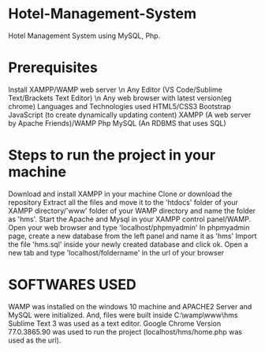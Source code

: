 # Hotel-Management-System
Hotel Management System using MySQL, Php.


# Prerequisites

Install XAMPP/WAMP web server \n
Any Editor (VS Code/Sublime Text/Brackets Text Editor) \n
Any web browser with latest version(eg chrome)
Languages and Technologies used
HTML5/CSS3
Bootstrap
JavaScript (to create dynamically updating content)
XAMPP (A web server by Apache Friends)/WAMP
Php
MySQL (An RDBMS that uses SQL)

# Steps to run the project in your machine
Download and install XAMPP in your machine
Clone or download the repository
Extract all the files and move it to the 'htdocs' folder of your XAMPP directory/'www' folder of your WAMP directory and name the folder as 'hms'.
Start the Apache and Mysql in your XAMPP control panel/WAMP.
Open your web browser and type 'localhost/phpmyadmin'
In phpmyadmin page, create a new database from the left panel and name it as 'hms'
Import the file 'hms.sql' inside your newly created database and click ok.
Open a new tab and type 'localhost/foldername' in the url of your browser

# SOFTWARES USED
WAMP was installed on the windows 10 machine and APACHE2 Server and MySQL were initialized. And, files were built inside C:\wamp\www\hms
Sublime Text 3 was used as a text editor.
Google Chrome Version 77.0.3865.90 was used to run the project (localhost/hms/home.php was used as the url).
